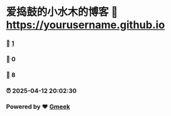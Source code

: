 # 爱捣鼓的小水木的博客 :link: https://yourusername.github.io 
### :page_facing_up: [1](https://yourusername.github.io/tag.html) 
### :speech_balloon: 0 
### :hibiscus: 8 
### :alarm_clock: 2025-04-12 20:02:30 
### Powered by :heart: [Gmeek](https://github.com/Meekdai/Gmeek)
